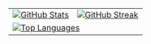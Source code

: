 <div align="center">
  <table>
    <tr>
      <td>
        <a href="https://github.com/smallghost42">
          <img src="https://github-readme-stats.vercel.app/api?username=smallghost42&show_icons=true&theme=nightowl&count_private=true" alt="GitHub Stats">
        </a>
      </td>
      <td>
        <a href="https://github.com/smallghost42">
          <img src="https://streak-stats.demolab.com/?user=smallghost42&theme=nightowl&count_private=true" alt="GitHub Streak">
        </a>
      </td>
    </tr>
    <tr>
      <td colspan="2">
        <a href="https://github.com/smallghost42/github-readme-stats">
          <img src="https://github-readme-stats.vercel.app/api/top-langs/?username=smallghost42&theme=nightowl" alt="Top Languages">
        </a>
      </td>
    </tr>
  </table>
</div>
